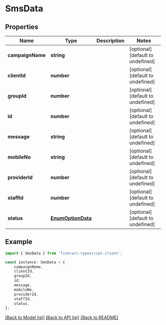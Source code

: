# SmsData


## Properties

Name | Type | Description | Notes
------------ | ------------- | ------------- | -------------
**campaignName** | **string** |  | [optional] [default to undefined]
**clientId** | **number** |  | [optional] [default to undefined]
**groupId** | **number** |  | [optional] [default to undefined]
**id** | **number** |  | [optional] [default to undefined]
**message** | **string** |  | [optional] [default to undefined]
**mobileNo** | **string** |  | [optional] [default to undefined]
**providerId** | **number** |  | [optional] [default to undefined]
**staffId** | **number** |  | [optional] [default to undefined]
**status** | [**EnumOptionData**](EnumOptionData.md) |  | [optional] [default to undefined]

## Example

```typescript
import { SmsData } from 'fineract-typescript-client';

const instance: SmsData = {
    campaignName,
    clientId,
    groupId,
    id,
    message,
    mobileNo,
    providerId,
    staffId,
    status,
};
```

[[Back to Model list]](../README.md#documentation-for-models) [[Back to API list]](../README.md#documentation-for-api-endpoints) [[Back to README]](../README.md)
